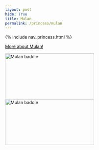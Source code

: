 ```yaml
---
layout: post
hide: True
title: Mulan
permalink: /princess/mulan
---
```


{% include nav_princess.html %}

<a href="https://princess.disney.com/mulan" target="_blank">More about Mulan!</a>


<img src="{{site.baseurl}}/images/princess/Mulan_1.jpg" alt="Mulan baddie" width="290" height="150">

<img src="{{site.baseurl}}/images/princess/Mulan_2.jpg" alt="Mulan baddie" width="290" height="150">




